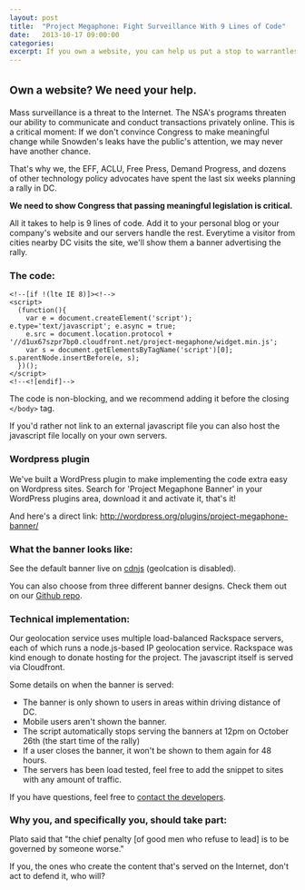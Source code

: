 ```yaml
---
layout: post
title:  "Project Megaphone: Fight Surveillance With 9 Lines of Code"
date:   2013-10-17 09:00:00
categories: 
excerpt: If you own a website, you can help us put a stop to warrantless surveillance.
---
```


<p style="font-size:19px; font-weight: bold; padding: 15px 0 0px 0">Own a website? We need your help.</p>

Mass surveillance is a threat to the Internet. The NSA's programs threaten our ability to communicate and conduct transactions privately online. This is a critical moment: If we don't convince Congress to make meaningful change while Snowden's leaks have the public's attention, we may never have another chance.

That's why we, the EFF, ACLU, Free Press, Demand Progress, and dozens of other technology policy advocates have spent the last six weeks planning a rally in DC. 

<strong>We need to show Congress that passing meaningful legislation is critical.</strong>

All it takes to help is 9 lines of code. Add it to your personal blog or your company's website and our servers handle the rest. Everytime a visitor from cities nearby DC visits the site, we'll show them a banner advertising the rally.



### The code:

```
<!--[if !(lte IE 8)]><!-->
<script> 
  (function(){
    var e = document.createElement('script'); e.type='text/javascript'; e.async = true;
    e.src = document.location.protocol + '//d1ux67szpr7bp0.cloudfront.net/project-megaphone/widget.min.js';
    var s = document.getElementsByTagName('script')[0]; s.parentNode.insertBefore(e, s);
  })();
</script>
<!--<![endif]-->
```

The code is non-blocking, and we recommend adding it before the closing `</body>` tag.

If you'd rather not link to an external javascript file you can also host the javascript file locally on your own servers.

### Wordpress plugin

We've built a WordPress plugin to make implementing the code extra easy on Wordpress sites. Search for 'Project Megaphone Banner' in your WordPress plugins area, download it and activate it, that's it!

And here's a direct link: <a href="http://wordpress.org/plugins/project-megaphone-banner/" target="_blank">http://wordpress.org/plugins/project-megaphone-banner/</a>

<h3 style="margin-bottom:15px">What the banner looks like:</h3>

See the default banner live on <a href="http://cdnjs.com" target="_blank">cdnjs</a> (geolcation is disabled).

You can also choose from three different banner designs. Check them out on our <a href="https://github.com/tfrce/project-megaphone" target="_blank">Github repo</a>.

<h3 style="margin-bottom:15px">Technical implementation:</h3>

Our geolocation service uses multiple load-balanced Rackspace servers, each of which runs a node.js-based IP geolocation service. Rackspace was kind enough to donate hosting for the project. The javascript itself is served via Cloudfront.

Some details on when the banner is served:

* The banner is only shown to users in areas within driving distance of DC. 
* Mobile users aren't shown the banner.
* The script automatically stops serving the banners at 12pm on October 26th (the start time of the rally)
* If a user closes the banner, it won't be shown to them again for 48 hours.
* The servers has been load tested, feel free to add the snippet to sites with any amount of traffic.

If you have questions, feel free to <a href="mailto:sina@stopwatching.us" target="_blank">contact the developers</a>.

<h3 style="margin-bottom:15px">Why you, and specifically you, should take part:</h3>

Plato said that "the chief penalty [of good men who refuse to lead] is to be governed by someone worse." 

If you, the ones who create the content that's served on the Internet, don't act to defend it, who will?
